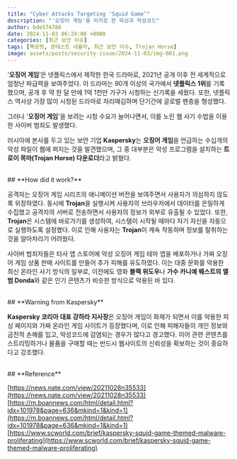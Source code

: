 ```yaml
---
title: "Cyber Attacks Targeting 'Squid Game’"
description: "'오징어 게임'을 미끼로 한 피싱과 악성코드"
author: bde574786
date: 2024-11-03 06:24:00 +0900
categories: [최근 보안 이슈]
tags: [빡공팟, 콘테스트 네뷸라, 최근 보안 이슈, Trojan Horse]
image: assets/posts/security-issue/2024-11-03/img-001.png
---
```



‘**오징어 게임**’은 넷플릭스에서 제작한 한국 드라마로, 2021년 공개 이후 전 세계적으로 엄청난 파급력을 보여주었다. 이 드라마는 90개 이상의 국가에서 **넷플릭스 1위**를 기록했으며, 공개 후 약 한 달 만에 1억 1천만 가구가 시청하는 신기록을 세웠다. 또한, 넷플릭스 역사상 가장 많이 시청된 드라마로 자리매김하며 단기간에 글로벌 팬층을 형성했다.

그러나 '**오징어 게임**'을 보려는 시청 수요가 늘어나면서, 이를 노린 웹 사기 수법을 이용한 사이버 범죄도 발생했다.

러시아에 본사를 두고 있는 보안 기업 **Kaspersky**는 **오징어 게임**을 언급하는 수십개의 악성 파일이 웹에 퍼지는 것을 발견했으며, 그 중 대부분은 악성 프로그램을 설치하는 **트로이 목마(Trojan Horse)  다운로더**라고 밝혔다. 

<br>
## **How did it work?**

공격자는 오징어 게임 시리즈의 애니메이션 버전을 보여주면서 사용자가 의심하지 않도록 위장하였다. 동시에 **Trojan**을 실행시켜 사용자의 브라우저에서 데이터를 은밀하게 수집했고 공격자의 서버로 전송하면서 사용자의 정보가 외부로 유출될 수 있었다. 또한, **Trojan**은 시스템에 바로가기를 생성하여, 시스템이 시작될 때마다 자기 자신을 자동으로 실행하도록 설정했다. 이로 인해 사용자는 **Trojan**이 계속 작동하며 정보를 탈취하는 것을 알아차리기 어려웠다.

사이버 범죄자들은 타사 앱 스토어에 악성 오징어 게임 테마 앱을 배포하거나 가짜 오징어 게임 상품 판매 사이트를 만들어 추가 피해를 유도하였다. 이는 대중 문화를 악용한 최신 온라인 사기 방식의 일부로, 이전에도 영화 **블랙 위도우**나 **가수 카니예 웨스트의 앨범 Donda**와 같은 인기 콘텐츠가 비슷한 방식으로 악용된 바 있다.

<br>
## **Warning from Kaspersky**

**Kaspersky 코리아 대표 강하라 지사장**은 오징어 게임이 화제가 되면서 이를 악용한 피싱 페이지와 가짜 온라인 게임 사이트가 등장했다며, 이로 인해 피해자들이 개인 정보와 금전적 손해를 입고, 악성코드에 감염되는 경우가 많다고 경고했다. 이어 관련 콘텐츠를 스트리밍하거나 물품을 구매할 때는 반드시 웹사이트의 신뢰성을 확보하는 것이 중요하다고 강조했다.

<br>
## **Reference**

[https://news.nate.com/view/20211028n35533](https://news.nate.com/view/20211028n35533)
[https://m.boannews.com/html/detail.html?idx=101978&page=636&mkind=1&kind=1](https://m.boannews.com/html/detail.html?idx=101978&page=636&mkind=1&kind=1)
[https://www.scworld.com/brief/kaspersky-squid-game-themed-malware-proliferating](https://www.scworld.com/brief/kaspersky-squid-game-themed-malware-proliferating)
